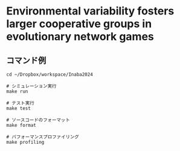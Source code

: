 # Environmental variability fosters larger cooperative groups in evolutionary network games

## コマンド例

```
cd ~/Dropbox/workspace/Inaba2024

# シミュレーション実行
make run

# テスト実行
make test

# ソースコードのフォーマット
make format

# パフォーマンスプロファイリング
make profiling
```
